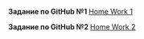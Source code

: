 <b>Задание по GitHub  №1 </b> <a href="https://github.com/NatashaSmolyak/GitHub/blob/main/GIT_HUB_HW_1.txt">Home Work 1</a> <p>
<b>Задание по GitHub  №2 </b> <a href="https://github.com/NatashaSmolyak/GitHub/blob/main/GIT_HUB_HW_2_Branches.txt">Home Work 2 </a>
